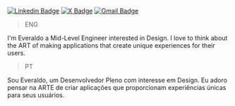 [![Linkedin Badge](https://img.shields.io/badge/-LinkedIn-blue?style=for-the-badge&logo=Linkedin&logoColor=white&link=https://www.linkedin.com/in/evvvrado/)](https://www.linkedin.com/in/evvvrado/)
[![X Badge](https://img.shields.io/badge/-x.com-000000?style=for-the-badge&labelColor=000000&logo=x&logoColor=white&link=https://x.com/evvvrado)](https://x.com/evvvrado)
[![Gmail Badge](https://img.shields.io/badge/-Email-ed0d07?style=for-the-badge&labelColor=ed0d07&logo=gmail&logoColor=white&link=mailto:everaldocrj@gmail.com)](mailto:everaldocrj@gmail.com)

>ENG
<p>I'm Everaldo a Mid-Level Engineer interested in Design. I love to think about the ART of making applications that create unique experiences for their users.</p>

>PT
<p>Sou Everaldo, um Desenvolvedor Pleno com interesse em Design. Eu adoro pensar na ARTE de criar aplicações que proporcionam experiências únicas para seus usuários.</p>

<!-- ## -->
